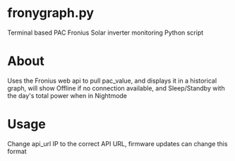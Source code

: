 # fronygraph.py
Terminal based PAC Fronius Solar inverter monitoring Python script

# About
Uses the Fronius web api to pull pac_value, and displays it in a historical graph, will show Offline if no connection available, and Sleep/Standby with the day's total power when in Nightmode

# Usage
Change api_url IP to the correct API URL, firmware updates can change this format
